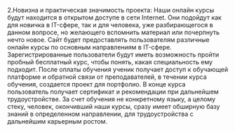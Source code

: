 2.Новизна и практическая значимость проекта:
Наши онлайн курсы будут находится в открытом доступе в сети Internet. Они подойдут как для новичка в IT-сфере, так и для человека, уже разбирающегося в данном вопросе, но желающего вспомнить материал или почерпнуть нечто новое. 
Сайт будет предоставлять пользователям различные онлайн курсы по основным направлениям в IT-сфере.  Зарегистрированные пользователи будут иметь возможность пройти пробный бесплатный курс, чтобы понять, какая специальность ему подходит. После оплаты обучения ученик получает доступ к обучающей платформе и обратной связи от преподавателей, в течении курса обучения, создается проект для портфолио. В конце курса пользователь получает сертификат и рекомендации при дальнейшем трудоустройстве.
За счет обучения не конкретному языку, а целому стеку, человек, окончивший наши курсы, сразу имеет обширную базу знаний в определенном направлении, для трудоустройства с дальнейшим карьерным ростом.
